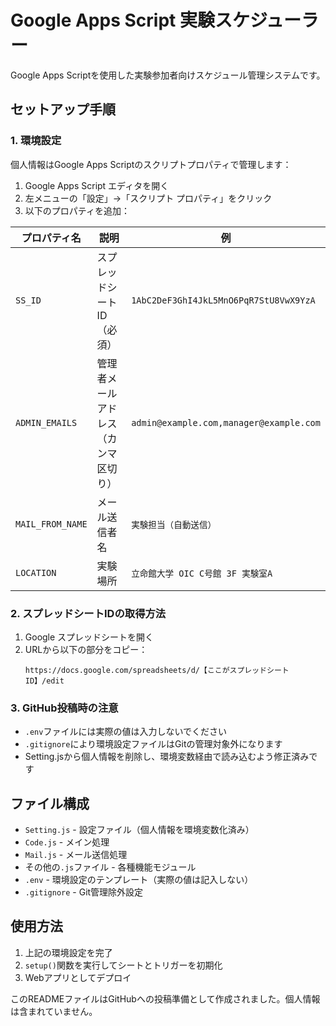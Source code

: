 # Google Apps Script 実験スケジューラー

Google Apps Scriptを使用した実験参加者向けスケジュール管理システムです。

## セットアップ手順

### 1. 環境設定

個人情報はGoogle Apps Scriptのスクリプトプロパティで管理します：

1. Google Apps Script エディタを開く
2. 左メニューの「設定」→「スクリプト プロパティ」をクリック
3. 以下のプロパティを追加：

| プロパティ名 | 説明 | 例 |
|-------------|------|-----|
| `SS_ID` | スプレッドシートID（必須） | `1AbC2DeF3GhI4JkL5MnO6PqR7StU8VwX9YzA` |
| `ADMIN_EMAILS` | 管理者メールアドレス（カンマ区切り） | `admin@example.com,manager@example.com` |
| `MAIL_FROM_NAME` | メール送信者名 | `実験担当（自動送信）` |
| `LOCATION` | 実験場所 | `立命館大学 OIC C号館 3F 実験室A` |

### 2. スプレッドシートIDの取得方法

1. Google スプレッドシートを開く
2. URLから以下の部分をコピー：
   ```
   https://docs.google.com/spreadsheets/d/【ここがスプレッドシートID】/edit
   ```

### 3. GitHub投稿時の注意

- `.env`ファイルには実際の値は入力しないでください
- `.gitignore`により環境設定ファイルはGitの管理対象外になります
- Setting.jsから個人情報を削除し、環境変数経由で読み込むよう修正済みです

## ファイル構成

- `Setting.js` - 設定ファイル（個人情報を環境変数化済み）
- `Code.js` - メイン処理
- `Mail.js` - メール送信処理
- その他の`.js`ファイル - 各種機能モジュール
- `.env` - 環境設定のテンプレート（実際の値は記入しない）
- `.gitignore` - Git管理除外設定

## 使用方法

1. 上記の環境設定を完了
2. `setup()`関数を実行してシートとトリガーを初期化
3. Webアプリとしてデプロイ

このREADMEファイルはGitHubへの投稿準備として作成されました。個人情報は含まれていません。